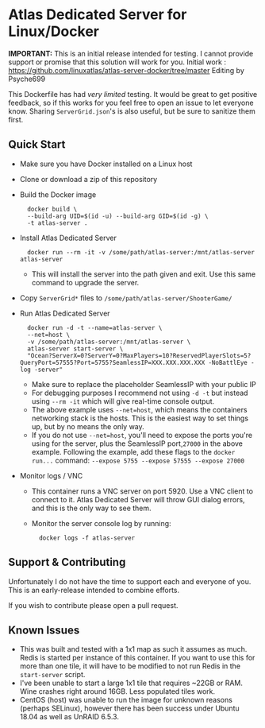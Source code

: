 # Atlas Dedicated Server for Linux/Docker

**IMPORTANT:** This is an initial release intended for testing. I cannot provide support or promise that this solution will work for you.
Initial work : https://github.com/linuxatlas/atlas-server-docker/tree/master
Editing by Psyche699

This Dockerfile has had *very limited* testing. It would be great to get positive feedback, so if this works for you feel free to open an issue to let everyone know. Sharing `ServerGrid.json`'s is also useful, but be sure to sanitize them first.

## Quick Start

* Make sure you have Docker installed on a Linux host
* Clone or download a zip of this repository
* Build the Docker image

        docker build \
        --build-arg UID=$(id -u) --build-arg GID=$(id -g) \
        -t atlas-server .

* Install Atlas Dedicated Server

        docker run --rm -it -v /some/path/atlas-server:/mnt/atlas-server atlas-server

    * This will install the server into the path given and exit. Use this same command to upgrade the server.

* Copy `ServerGrid*` files to `/some/path/atlas-server/ShooterGame/`

* Run Atlas Dedicated Server

        docker run -d -t --name=atlas-server \
        --net=host \
        -v /some/path/atlas-server:/mnt/atlas-server \
        atlas-server start-server \
        "Ocean?ServerX=0?ServerY=0?MaxPlayers=10?ReservedPlayerSlots=5?QueryPort=57555?Port=5755?SeamlessIP=XXX.XXX.XXX.XXX -NoBattlEye -log -server"

    * Make sure to replace the placeholder SeamlessIP with your public IP
    * For debugging purposes I recommend not using `-d -t` but instead using `--rm -it` which will give real-time console output.
    * The above example uses `--net=host`, which means the containers networking stack is the hosts. This is the easiest way to set things up, but by no means the only way.
    * If you do not use `--net=host`, you'll need to expose the ports you're using for the server, plus the SeamlessIP port,`27000` in the above example. Following the example, add these flags to the `docker run...` command: `--expose 5755 --expose 57555 --expose 27000`

* Monitor logs / VNC

    * This container runs a VNC server on port 5920. Use a VNC client to connect to it. Atlas Dedicated Server will throw GUI dialog errors, and this is the only way to see them.
    * Monitor the server console log by running:

            docker logs -f atlas-server

## Support & Contributing

Unfortunately I do not have the time to support each and everyone of you. This is an early-release intended to combine efforts.

If you wish to contribute please open a pull request.

## Known Issues

* This was built and tested with a 1x1 map as such it assumes as much. Redis is started per instance of this container. If you want to use this for more than one tile, it will have to be modified to not run Redis in the `start-server` script.
* I've been unable to start a large 1x1 tile that requires ~22GB or RAM. Wine crashes right around 16GB. Less populated tiles work.
* CentOS (host) was unable to run the image for unknown reasons (perhaps SELinux), however there has been success under Ubuntu 18.04 as well as UnRAID 6.5.3.
